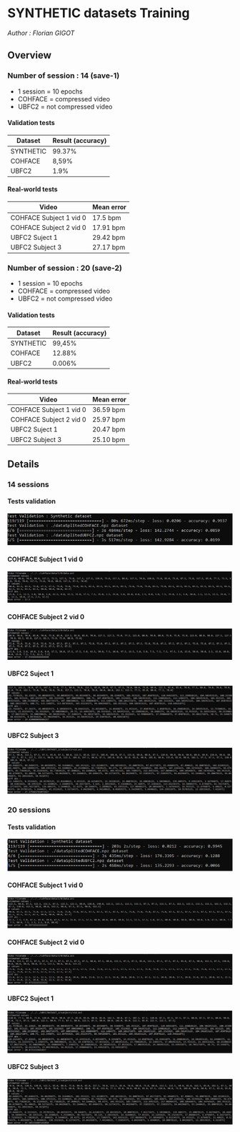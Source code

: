 # SYNTHETIC datasets Training

<em> Author : Florian GIGOT </em>

## Overview

### Number of session : 14 (save-1)

- 1 session  = 10 epochs
- COHFACE = compressed video
- UBFC2 = not compressed video

#### Validation tests
<table>
    <thead>
        <th>Dataset</th>
        <th>Result (accuracy)</th>
    </thead>
    <tbody>
        <tr>
            <td>SYNTHETIC</td>
            <td>99.37%</td>
        </tr>
        <tr>
            <td>COHFACE</td>
            <td>8,59%</td>
        </tr>
        <tr>
            <td>UBFC2</td>
            <td>1.9%</td>
        </tr>
    </tbody>
</table>

#### Real-world tests

<table>
    <thead>
        <th>Video</th>
        <th>Mean error </th>
    </thead>
    <tbody>
        <tr>
            <td>COHFACE Subject 1 vid 0</td>
            <td>17.5 bpm</td>
        </tr>
        <tr>
            <td>COHFACE Subject 2 vid 0</td>
            <td>17.91 bpm</td>
        </tr>
        <tr>
            <td>UBFC2 Suject 1</td>
            <td>29.42 bpm</td>
        </tr>
        <tr>
            <td>UBFC2 Subject 3</td>
            <td>27.17 bpm</td>
        </tr>
    </tbody>
</table>

### Number of session : 20 (save-2)

- 1 session  = 10 epochs
- COHFACE = compressed video
- UBFC2 = not compressed video

#### Validation tests
<table>
    <thead>
        <th>Dataset</th>
        <th>Result (accuracy)</th>
    </thead>
    <tbody>
        <tr>
            <td>SYNTHETIC</td>
            <td>99,45%</td>
        </tr>
        <tr>
            <td>COHFACE</td>
            <td>12.88%</td>
        </tr>
        <tr>
            <td>UBFC2</td>
            <td>0.006%</td>
        </tr>
    </tbody>
</table>


#### Real-world tests

<table>
    <thead>
        <th>Video</th>
        <th>Mean error </th>
    </thead>
    <tbody>
        <tr>
            <td>COHFACE Subject 1 vid 0</td>
            <td>36.59 bpm</td>
        </tr>
        <tr>
            <td>COHFACE Subject 2 vid 0</td>
            <td>25.97 bpm</td>
        </tr>
        <tr>
            <td>UBFC2 Suject 1</td>
            <td>20.47 bpm</td>
        </tr>
        <tr>
            <td>UBFC2 Subject 3</td>
            <td>25.10 bpm</td>
        </tr>
    </tbody>
</table>


## Details

### 14 sessions

#### Tests validation
![Tests validation](./imgs/test_Validation-save1.JPG)
#### COHFACE Subject 1 vid 0
![COHFACE Subject 1 vid 0](./imgs/COHFACE-1-0-save1.JPG)
#### COHFACE Subject 2 vid 0
![COHFACE Subject 2 vid 0](./imgs/COHFACE-2-0-save1.JPG)
#### UBFC2 Suject 1
![UBFC2 Suject 1](./imgs/UBFC-1-save1.JPG)
#### UBFC2 Subject 3
![UBFC2 Subject 3](./imgs/UBFC-3-save1.JPG)

### 20 sessions

#### Tests validation
![Tests validation](./imgs/test_Validation-save2.JPG)
#### COHFACE Subject 1 vid 0
![COHFACE Subject 1 vid 0](./imgs/COHFACE-1-0-save2.JPG)
#### COHFACE Subject 2 vid 0
![COHFACE Subject 2 vid 0](./imgs/COHFACE-2-0-save2.JPG)
#### UBFC2 Suject 1
![UBFC2 Suject 1](./imgs/UBFC-1-save2.JPG)
#### UBFC2 Subject 3
![UBFC2 Subject 3](./imgs/UBFC-3-save2.JPG)